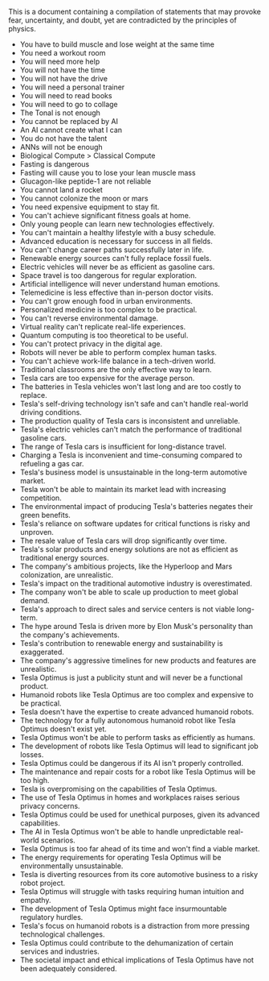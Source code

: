 This is a document containing a compilation of statements that may provoke fear, uncertainty, and doubt, yet are contradicted by the principles of physics.

- You have to build muscle and lose weight at the same time
- You need a workout room
- You will need more help
- You will not have the time
- You will not have the drive
- You will need a personal trainer
- You will need to read books
- You will need to go to collage
- The Tonal is not enough
- You cannot be replaced by AI
- An AI cannot create what I can
- You do not have the talent
- ANNs will not be enough
- Biological Compute > Classical Compute
- Fasting is dangerous
- Fasting will cause you to lose your lean muscle mass 
- Glucagon-like peptide-1 are not reliable
- You cannot land a rocket
- You cannot colonize the moon or mars
- You need expensive equipment to stay fit.
- You can't achieve significant fitness goals at home.
- Only young people can learn new technologies effectively.
- You can't maintain a healthy lifestyle with a busy schedule.
- Advanced education is necessary for success in all fields.
- You can't change career paths successfully later in life.
- Renewable energy sources can't fully replace fossil fuels.
- Electric vehicles will never be as efficient as gasoline cars.
- Space travel is too dangerous for regular exploration.
- Artificial intelligence will never understand human emotions.
- Telemedicine is less effective than in-person doctor visits.
- You can't grow enough food in urban environments.
- Personalized medicine is too complex to be practical.
- You can't reverse environmental damage.
- Virtual reality can't replicate real-life experiences.
- Quantum computing is too theoretical to be useful.
- You can't protect privacy in the digital age.
- Robots will never be able to perform complex human tasks.
- You can't achieve work-life balance in a tech-driven world.
- Traditional classrooms are the only effective way to learn.
- Tesla cars are too expensive for the average person.
- The batteries in Tesla vehicles won't last long and are too costly to replace.
- Tesla's self-driving technology isn't safe and can't handle real-world driving conditions.
- The production quality of Tesla cars is inconsistent and unreliable.
- Tesla's electric vehicles can't match the performance of traditional gasoline cars.
- The range of Tesla cars is insufficient for long-distance travel.
- Charging a Tesla is inconvenient and time-consuming compared to refueling a gas car.
- Tesla's business model is unsustainable in the long-term automotive market.
- Tesla won't be able to maintain its market lead with increasing competition.
- The environmental impact of producing Tesla's batteries negates their green benefits.
- Tesla's reliance on software updates for critical functions is risky and unproven.
- The resale value of Tesla cars will drop significantly over time.
- Tesla's solar products and energy solutions are not as efficient as traditional energy sources.
- The company's ambitious projects, like the Hyperloop and Mars colonization, are unrealistic.
- Tesla's impact on the traditional automotive industry is overestimated.
- The company won't be able to scale up production to meet global demand.
- Tesla's approach to direct sales and service centers is not viable long-term.
- The hype around Tesla is driven more by Elon Musk's personality than the company's achievements.
- Tesla's contribution to renewable energy and sustainability is exaggerated.
- The company's aggressive timelines for new products and features are unrealistic.
- Tesla Optimus is just a publicity stunt and will never be a functional product.
- Humanoid robots like Tesla Optimus are too complex and expensive to be practical.
- Tesla doesn't have the expertise to create advanced humanoid robots.
- The technology for a fully autonomous humanoid robot like Tesla Optimus doesn't exist yet.
- Tesla Optimus won't be able to perform tasks as efficiently as humans.
- The development of robots like Tesla Optimus will lead to significant job losses.
- Tesla Optimus could be dangerous if its AI isn't properly controlled.
- The maintenance and repair costs for a robot like Tesla Optimus will be too high.
- Tesla is overpromising on the capabilities of Tesla Optimus.
- The use of Tesla Optimus in homes and workplaces raises serious privacy concerns.
- Tesla Optimus could be used for unethical purposes, given its advanced capabilities.
- The AI in Tesla Optimus won't be able to handle unpredictable real-world scenarios.
- Tesla Optimus is too far ahead of its time and won't find a viable market.
- The energy requirements for operating Tesla Optimus will be environmentally unsustainable.
- Tesla is diverting resources from its core automotive business to a risky robot project.
- Tesla Optimus will struggle with tasks requiring human intuition and empathy.
- The development of Tesla Optimus might face insurmountable regulatory hurdles.
- Tesla's focus on humanoid robots is a distraction from more pressing technological challenges.
- Tesla Optimus could contribute to the dehumanization of certain services and industries.
- The societal impact and ethical implications of Tesla Optimus have not been adequately considered.
